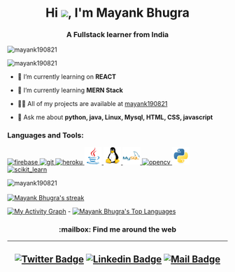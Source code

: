 <h1 align="center">Hi <img src="https://raw.githubusercontent.com/MartinHeinz/MartinHeinz/master/wave.gif" width="30px">, I'm Mayank Bhugra</h1>
<h3 align="center">A Fullstack learner from India</h3>

<p align="left"> <img src="https://komarev.com/ghpvc/?username=mayank190821&label=Profile%20views&color=0e75b6&style=flat" alt="mayank190821" /> </p>

<p align="left"> <img src="https://github-profile-trophy.vercel.app/?username=mayank190821" alt="mayank190821" /> </p>

- 🔭 I’m currently learning on **REACT**

- 🌱 I’m currently learning **MERN Stack**

- 👨‍💻 All of my projects are available at [mayank190821](mayank190821)

- 💬 Ask me about **python, java, Linux, Mysql, HTML, CSS, javascript**

<h3 align="left">Languages and Tools:</h3>
<p align="left"> <a href="https://www.cprogramming.com/" target="_blank"> <a href="https://firebase.google.com/" target="_blank"> <img src="https://www.vectorlogo.zone/logos/firebase/firebase-icon.svg" alt="firebase" width="40" height="40"/> </a> <a href="https://git-scm.com/" target="_blank"> <img src="https://www.vectorlogo.zone/logos/git-scm/git-scm-icon.svg" alt="git" width="40" height="40"/> </a> <a href="https://heroku.com" target="_blank"> <img src="https://www.vectorlogo.zone/logos/heroku/heroku-icon.svg" alt="heroku" width="40" height="40"/> </a> <a href="https://www.java.com" target="_blank"> <img src="https://raw.githubusercontent.com/devicons/devicon/master/icons/java/java-original.svg" alt="java" width="40" height="40"/> </a> <a href="https://www.linux.org/" target="_blank"> <img src="https://raw.githubusercontent.com/devicons/devicon/master/icons/linux/linux-original.svg" alt="linux" width="40" height="40"/> </a> <a href="https://www.mysql.com/" target="_blank"> <img src="https://raw.githubusercontent.com/devicons/devicon/master/icons/mysql/mysql-original-wordmark.svg" alt="mysql" width="40" height="40"/> </a> <a href="https://opencv.org/" target="_blank"> <img src="https://www.vectorlogo.zone/logos/opencv/opencv-icon.svg" alt="opencv" width="40" height="40"/> </a> <a href="https://www.python.org" target="_blank"> <img src="https://raw.githubusercontent.com/devicons/devicon/master/icons/python/python-original.svg" alt="python" width="40" height="40"/> </a>
 <a href="https://scikit-learn.org/" target="_blank"> <img src="https://upload.wikimedia.org/wikipedia/commons/0/05/Scikit_learn_logo_small.svg" alt="scikit_learn" width="40" height="40"/> </a> </p>

<p align="left">
  <img src="https://github-readme-stats.vercel.app/api?username=mayank190821&show_icons=true&locale=en" alt="mayank190821" />
 <br/>
 <br/>
    <a href="https://github.com/mayank190821/github-readme-streak-stats">
        <img title="🔥 Get streak stats for your profile at git.io/streak-stats" alt="Mayank Bhugra's streak" src="https://github-readme-streak-stats.herokuapp.com/?user=mayank190821&theme=black-ice&hide_border=true&stroke=0000&bg_color=0D1117"/>
    </a>
</p>

<a href="https://github.com/mayank190821/github-readme-activity-graph"><img alt="My Activity Graph" src="https://activity-graph.herokuapp.com/graph?username=mayank190821&bg_color=0D1117&color=5BCDEC&line=5BCDEC&point=FFFFFF&hide_border=true" /></a>  -
<a href="https://github.com/mayank190821/github-readme-stats"><img alt="Mayank Bhugra's Top Languages" src="https://github-readme-stats.vercel.app/api/top-langs/?username=mayank190821&langs_count=8&count_private=true&layout=compact&theme=react&hide_border=true&bg_color=0D1117" /></a>
  <br/>

<h3 align="center"> :mailbox: Find me around the web </h3>
<hr/>
<h2 align="center">
 
[![Twitter Badge](https://img.shields.io/badge/-Twitter-1ca0f1?style=for-the-badge&labelColor=1ca0f1&logo=twitter&logoColor=white&link=https://twitter.com/BhugraMayank)](https://twitter.com/BhugraMayank)
[![Linkedin Badge](https://img.shields.io/badge/-Linkedin-0e76a8?style=for-the-badge&labelColor=0e76a8&logo=linkedin&logoColor=white)](https://www.linkedin.com/in/mayank-bhugra/)
    [![Mail Badge](https://img.shields.io/badge/-Gmail-c0392b?style=for-the-badge&labelColor=c0392b&logo=gmail&logoColor=white)](mailto:bhugramayank@gmail.com)
    </h2>

